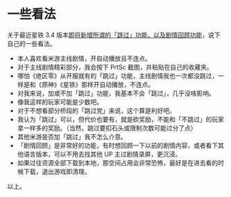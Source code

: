 # 一些看法

关于最近星铁 3.4 版本[即将新增所谓的「跳过」功能，以及剧情回顾功能](https://www.bilibili.com/opus/1078930146668314630)，说下自己的一些看法。
- 本人喜欢看米游主线剧情，开自动播放且不连点。
- 对于主线剧情精彩部分，我会按下 PrtSc 截图，并粘贴在自己的收藏夹。
- 哪怕《绝区零》从开服就有的「跳过」功能，主线剧情我也一次都没跳过，一样是和《原神》《星铁》那样开自动播放，不连点。
- 对我来说，加或不加「跳过」功能，我基本不会「跳过」，几乎没啥影响。
- 像我这样的玩家可能是少数吧。
- 对于不想看部分桥段的「跳过党」来说，这个算是利好吧。
- 我认为「跳过」可以，但代价也要有，就是砍奖励，不能和「不跳过」的玩家拿一样多的奖励。（当然，跳过要扣石头或限制次数可能过分了点）
- 其他米游是否加「跳过」我不怎么介意。
- 「剧情回顾」是非常好的功能，有时想回顾一下以前的剧情内容，或者看下其他语言版本，可以不用去找其他 UP 主过剧情录屏，更沉浸。
- 如果过往资源全部下载到本地，那空间占用会非常恐怖，最好是在进去看的时候下载，退出游戏即清理。

以上。
